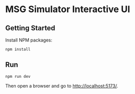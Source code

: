 # MSG Simulator Interactive UI

## Getting Started

Install NPM packages:

```shell
npm install
```

## Run

```shell
npm run dev
```

Then open a browser and go to [http://localhost:5173/](http://localhost:5173/).
